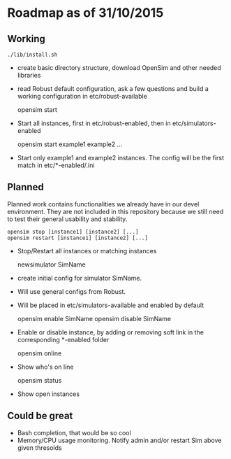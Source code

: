 # Roadmap as of 31/10/2015

## Working

    ./lib/install.sh

- create basic directory structure, download OpenSim and other needed libraries
- read Robust default configuration, ask a few questions and build a working configuration in etc/robust-available

    opensim start

- Start all instances, first in etc/robust-enabled, then in etc/simulators-enabled

    opensim start example1 example2 ...

- Start only example1 and example2 instances.
  The config will be the first match in etc/*-enabled/<name>.ini

Planned
-------

Planned work contains functionalities we already have in our devel
environment. They are not included in this repository because 
we still need to test their general usability and stability.

    opensim stop [instance1] [instance2] [...]
    opensim restart [instance1] [instance2] [...]

-  Stop/Restart all instances or matching instances

    newsimulator SimName

-  create initial config for simulator SimName.
-  Will use general configs from Robust.
-  Will be placed in etc/simulators-available and enabled by default

    opensim enable SimName
    opensim disable SimName

-  Enable or disable instance, by adding or removing soft link in the 
  corresponding *-enabled folder

    opensim online
 
- Show who's on line

    opensim status

- Show open instances

Could be great
--------------

- Bash completion, that would be so cool
- Memory/CPU usage monitoring. 
  Notify admin and/or restart Sim above given thresolds
